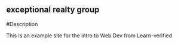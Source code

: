exceptional realty group
---

#Description

This is an example site for the intro to Web Dev from Learn-verified 

